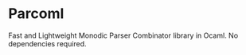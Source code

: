 # Parcoml
Fast and Lightweight Monodic Parser Combinator library in Ocaml. No dependencies required.
